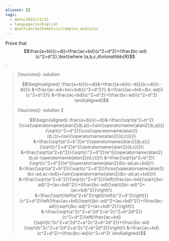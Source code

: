 ```yaml
---
aliases: []
tags:
  - date/2023/11/22
  - language/in/English
  - question/mathematics/complex_analysis
---
```


Prove that $$\frac{a+bi}{c+di}=\frac{ac+bd}{c^2+d^2}+i\frac{bc-ad}{c^2+d^2},\text{where }a,b,c,d\in\mathbb{R}$$.

> [!success]- solution
>
> $$\begin{aligned}
> \frac{a+bi}{c+di}&=\frac{(a+bi)(c-di)}{(c+di)(c-di)}\\
> &=\frac{ac-adi+bci+bd}{c^2+d^2}\\
> &=\frac{(ac+bd)+(bc-ad)i}{c^2+d^2}\\
> &=\frac{ac+bd}{c^2+d^2}+i\frac{bc-ad}{c^2+d^2}
> \end{aligned}$$

<!-- markdownlint MD028 -->

> [!success]- solution 2
>
> $$\begin{aligned}
> \frac{a+bi}{c+di}&=\frac{\sqrt{a^2+b^2}(\cos(\operatorname{atan2}(b,a))+i\sin(\operatorname{atan2}(b,a)))}{\sqrt{c^2+d^2}(\cos(\operatorname{atan2}(d,c))+i\sin(\operatorname{atan2}(d,c)))}\\
> &=\frac{\sqrt{a^2+b^2}e^{i\operatorname{atan2}(b,a)}}{\sqrt{c^2+d^2}e^{i\operatorname{atan2}(d,c)}}\\
> &=\frac{\sqrt{a^2+b^2}}{\sqrt{c^2+d^2}}e^{i(\operatorname{atan2}(b,a)-\operatorname{atan2}(d,c))}\\
> &=\frac{\sqrt{a^2+b^2}}{\sqrt{c^2+d^2}}e^{i\operatorname{atan2}(bc-ad,ac+bd)}\\
> &=\frac{\sqrt{a^2+b^2}}{\sqrt{c^2+d^2}}(\cos(\operatorname{atan2}(bc-ad,ac+bd))+i\sin(\operatorname{atan2}(bc-ad,ac+bd)))\\
> &=\frac{\sqrt{a^2+b^2}}{\sqrt{c^2+d^2}}\left(\frac{ac+bd}{\sqrt{(bc-ad)^2+(ac+bd)^2}}+i\frac{bc-ad}{\sqrt{(bc-ad)^2+(ac+bd)^2}}\right)\\
> &=\frac{\sqrt{\left(a^2+b^2\right)\left(c^2+d^2\right)}}{c^2+d^2}\left(\frac{ac+bd}{\sqrt{(bc-ad)^2+(ac+bd)^2}}+i\frac{bc-ad}{\sqrt{(bc-ad)^2+(ac+bd)^2}}\right)\\
> &=\frac{\sqrt{a^2c^2+a^2d^2+b^2c^2+b^2d^2}}{c^2+d^2}\left(\frac{ac+bd}{\sqrt{b^2c^2+a^2d^2+a^2c^2+b^2d^2}}+i\frac{bc-ad}{\sqrt{b^2c^2+a^2d^2+a^2c^2+b^2d^2}}\right)\\
> &=\frac{ac+bd}{c^2+d^2}+i\frac{bc-ad}{c^2+d^2}
> \end{aligned}$$
